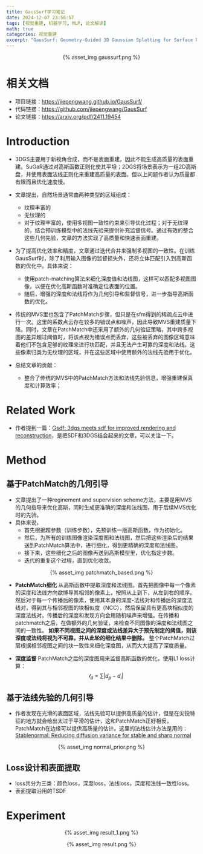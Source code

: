 ```yaml
---
title: GausSurf学习笔记
date: 2024-12-07 23:56:57
tags: [视觉重建, 机器学习, MLP, 论文解读]
math: true
categories: 视觉重建
excerpt: "GausSurf: Geometry-Guided 3D Gaussian Splatting for Surface Reconstruction"
---
```


<p align="center">{% asset_img gaussurf.png %}</p>

# 相关文档
* 项目链接：https://jiepengwang.github.io/GausSurf/
* 代码链接：https://github.com/jiepengwang/GausSurf
* 论文链接：https://arxiv.org/pdf/2411.19454
# Introduction
* 3DGS主要用于新视角合成，而不是表面重建，因此不能生成高质量的表面重建。SuGaR通过对高斯函数正则化使其平坦；2DGS将场景表示为一组2D高斯盘，并使用表面法线正则化来重建高质量的表面。但以上问题作者认为质量都有限而且优化速度慢。

* 文章提出，自然场景通常由两种类型的区域组成：
    - 纹理丰富的
    - 无纹理的
    - 对于纹理丰富的，使用多视图一致性约束来引导优化过程；对于无纹理的，结合预训练模型中的法线先验来提供补充监督信号。通过有效的整合这些几何先验，文章的方法实现了高质量和快速表面重建。

* 为了提高优化效率和精度，文章通过迭代合并来强制多视图的一致性。在训练GausSurf时，除了利用输入图像的监督损失外，还将立体匹配引入到高斯函数的优化中。具体来说：
    - 使用patch-matching算法来细化深度值和法线图，这样可以匹配多视图图像，以便在优化高斯函数时准确定位表面的位置。
    - 随后，增强的深度和法线将作为几何引导和监督信号，进一步指导高斯函数的优化。

* 传统的MVS里也包含了PatchMatch步骤，但只是在sfm得到的稀疏点云中进行一次。这里的系数点云存在较多的错误点和噪声，因此导致MVS重建质量下降。同时，文章在PatchMatch中还采用了额外的几何验证策略，其中跨多视图的差异超过阈值时，将该点视为错误点而丢弃，这些被丢弃的图像区域意味着他们不包含足够的纹理来进行块匹配，并且无法产生可靠的深度和法线。这些像素归类为无纹理的区域，并在这些区域中使用额外的法线先验用于优化。

* 总结文章的贡献：
    - 整合了传统的MVS中的PatchMatch方法和法线先验信息，增强重建保真度和计算效率；
# Related Work
* 作者提到一篇：[Gsdf: 3dgs meets sdf for improved rendering and reconstruction](https://arxiv.org/pdf/2403.16964)，是把SDF和3DGS结合起来的文章，可以关注一下。
# Method

## 基于PatchMatch的几何引导

* 文章提出了一种reginement and supervision scheme方法，主要是用MVS的几何指导来优化高斯，同时生成更准确的深度和法线图，用于后续MVS优化时的先验。
* 具体来说，
    - 首先根据超参数（训练步数），先预训练一版高斯函数，作为初始化。
    - 然后，为所有的训练图像渲染深度图和法线图，然后把这些渲染后的结果送到PatchMatch算法中，进行细化，得到更精确的深度和法线图。
    - 接下来，这些细化之后的图像再送到高斯模型里，优化指定步数。
    - 迭代的重复这个过程，直到优化收敛。
<p align="center">{% asset_img patchmatch_based.png %}</p>

* **PatchMatch细化** 从高斯函数中提取深度和法线图。首先把图像中每一个像素的深度和法线方向歘博导其相邻的像素上，按照从上到下，从左到右的顺序。然后对于每一个传播后的像素，使用其本身的深度-法线对和传播后的深度法线对，得到其与相邻视图的块相似度（NCC），然后保留具有更高块相似度的深度法线对。传播后的深度和发现方向会用随机噪声来增强。在传播和patchmatch之后，在做额外的几何验证，来检查不同图像的深度和法线图之间的一致性。 **如果不同视图之间的深度或法线差异大于预先制定的阈值，则该深度或法线将视为不可靠，并从此轮的细化结果中删除。** 整个PatchMatch过层根据相邻视图之间的块一致性来细化深度图，从而大大提高了深度质量。

* **深度监督** PatchMatch之后的深度图用来监督高斯函数的优化，使用L1 loss计算：
$$
\mathcal{l}_d = \sum |d_p - d_i|
$$

## 基于法线先验的几何引导

* 作者发现在光滑的表面区域，法线先验可以提供高质量的估计，但是在尖锐特征的地方就会给出太过于平滑的估计，这和PatchMatch正好相反，PatchMatch在边缘可以提供高质量的估计。这里的法线估计方法是用的：[Stablenormal: Reducing diffusion variance for stable and sharp normal](https://stable-x.github.io/StableNormal/)
<p align="center">{% asset_img normal_prior.png %}</p>

## Loss设计和表面提取

* loss共分为三类：颜色loss，深度loss，法线loss，深度和法线一致性loss。
* 表面提取沿用的TSDF
# Experiment

<p align="center">{% asset_img result_1.png %}</p>

<p align="center">{% asset_img result.png %}</p>
